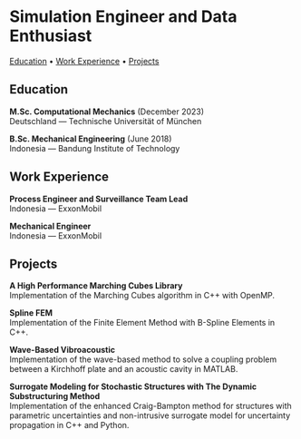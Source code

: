 <h1 align="left">
  Simulation Engineer and Data Enthusiast
</h1>
<p>
  <a href="#education">Education</a>
  •
  <a href="#work-experience">Work Experience</a>
  •
  <a href="#projects">Projects</a>
</p>

<div id="education">
  <h2>
    <strong>Education</strong>
  </h2>
  <p>
    <strong>M.Sc. Computational Mechanics</strong> (December 2023)<br>
    Deutschland &mdash; Technische Universit&aumlt of M&uumlnchen
  </p>
  <p>
    <strong>B.Sc. Mechanical Engineering</strong> (June 2018)<br>
    Indonesia &mdash; Bandung Institute of Technology
  </p>
</div>

<div id="work-experience">
  <h2>
    <strong>Work Experience</strong>
  </h2>
  <p>
    <strong>Process Engineer and Surveillance Team Lead</strong><br>
    Indonesia &mdash; ExxonMobil
  </p>
  <p>
    <strong>Mechanical Engineer</strong><br>
    Indonesia &mdash; ExxonMobil
  </p>
</div>

<div id="projects">
  <h2>
    <strong>Projects</strong>
  </h2>
  <p>
    <strong>A High Performance Marching Cubes Library</strong><br>
    Implementation of the Marching Cubes algorithm in C++ with OpenMP.
  </p>
  <p>
    <strong>Spline FEM</strong><br>
    Implementation of the Finite Element Method with B-Spline Elements in C++.
  </p>
  <p>
    <strong>Wave-Based Vibroacoustic</strong><br>
    Implementation of the wave-based method to solve a coupling problem between a Kirchhoff plate and an acoustic cavity in MATLAB.
  </p>
  <p>
    <strong>Surrogate Modeling for Stochastic Structures with The Dynamic Substructuring Method</strong><br>
    Implementation of the enhanced Craig-Bampton method for structures with parametric uncertainties and non-intrusive surrogate model for uncertainty propagation in C++ and Python.
  </p>
</div>